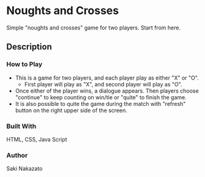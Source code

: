 # Noughts and Crosses
Simple "noughts and crosses" game for two players.
Start from here.

## Description
### How to Play
- This is a game for two players, and each player play as either "X" or "O".
    - First player will play as "X", and second player will play as "O".
- Once either of the player wins, a dialogue appears. Then players choose "continue" to keep counting on win/tie or "quite" to finish the game.
- It is also possible to quite the game during the match with "refresh" button on the right upper side of the screen.

### Built With
HTML, CSS, Java Script

### Author
Saki Nakazato
